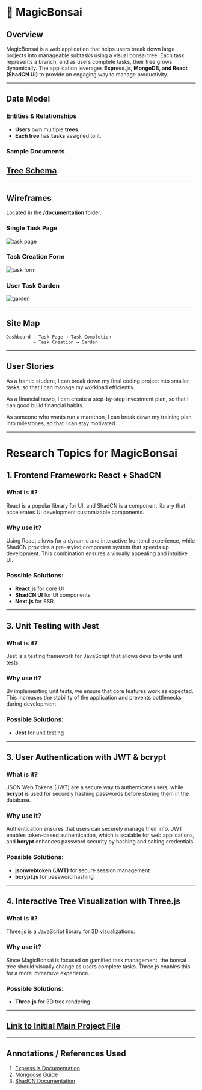 # **🌱 MagicBonsai**  
 
 ## **Overview**  
 MagicBonsai is a web application that helps users break down large projects into manageable subtasks using a visual bonsai tree. Each task represents a branch, and as users complete tasks, their tree grows dynamically. The application leverages **Express.js, MongoDB, and React (ShadCN UI)** to provide an engaging way to manage productivity.
 
 ---
 
 ## **Data Model**  
 
 ### **Entities & Relationships**  
 - **Users** own multiple **trees**.  
 - **Each tree** has **tasks** assigned to it.  
 
 ### **Sample Documents**  
 ## **[Tree Schema](server/db.js)**  
 
 ---
 
 ## **Wireframes**  
 Located in the **/documentation** folder.  
 
 ### **Single Task Page**  
 ![task page](documentation/task.jpg)
 
 ### **Task Creation Form**  
 ![task form](documentation/task-form.png)
 
 ### **User Task Garden**  
 ![garden](documentation/garden.jpg)
 
 ---
 
 ## **Site Map**  
 ```
 Dashboard → Task Page → Task Completion
           → Task Creation → Garden
 ```
 
 ---
 
 ## **User Stories**
 As a frantic student, I can break down my final coding project into smaller tasks, so that I can manage my workload efficiently.
 
 As a financial newb, I can create a step-by-step investment plan, so that I can good build financial habits.
 
 As someone who wants run a marathon, I can break down my training plan into milestones, so that I can stay motivated.
 
 ---
 
 # Research Topics for MagicBonsai
 
 ## 1. Frontend Framework: React + ShadCN
 ### What is it?
 React is a popular library for UI, and ShadCN is a component library that accelerates UI development customizable components.
 
 ### Why use it?
 Using React allows for a dynamic and interactive frontend experience, while ShadCN provides a pre-styled component system that speeds up development. This combination ensures a visually appealing and intuitive UI.
 
 ### Possible Solutions:
 - **React.js** for core UI
 - **ShadCN UI** for UI components
 - **Next.js** for SSR.
 
 
 ---
 
 ## 3. Unit Testing with Jest
 ### What is it?
 Jest is a testing framework for JavaScript that allows devs to write unit tests.
 
 ### Why use it?
 By implementing unit tests, we ensure that core features work as expected. This increases the stability of the application and prevents bottlenecks during development.
 
 ### Possible Solutions:
 - **Jest** for unit testing
 
 ---
 
 ## 3. User Authentication with JWT & bcrypt
 ### What is it?
 JSON Web Tokens (JWT) are a secure way to authenticate users, while **bcrypt** is used for securely hashing passwords before storing them in the database.
 
 ### Why use it?
 Authentication ensures that users can securely manage their info. JWT enables token-based authentication, which is scalable for web applications, and **bcrypt** enhances password security by hashing and salting credentials.
 
 ### Possible Solutions:
 - **jsonwebtoken (JWT)** for secure session management
 - **bcrypt.js** for password hashing
 
 ---
 
 ## 4. Interactive Tree Visualization with Three.js
 ### What is it?
 Three.js is a JavaScript library for 3D visualizations.
 
 ### Why use it?
 Since MagicBonsai is focused on gamified task management, the bonsai tree should visually change as users complete tasks. Three.js enables this for a more immersive experience.
 
 ### Possible Solutions:
 - **Three.js** for 3D tree rendering
 
 ---
 
 ## **[Link to Initial Main Project File](server/index.js)**  
 
 ---
 
 ## **Annotations / References Used**  
 1. [Express.js Documentation](https://expressjs.com/)  
 2. [Mongoose Guide](https://mongoosejs.com/docs/)  
 3. [ShadCN Documentation](https://ui.shadcn.com/)  
